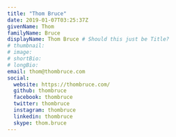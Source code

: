 ```yaml
---
title: "Thom Bruce"
date: 2019-01-07T03:25:37Z
givenName: Thom
familyName: Bruce
displayName: Thom Bruce # Should this just be Title?
# thumbnail:
# image:
# shortBio:
# longBio:
email: thom@thombruce.com
social:
  website: https://thombruce.com/
  github: thombruce
  facebook: thombruce
  twitter: thombruce
  instagram: thombruce
  linkedin: thombruce
  skype: thom.bruce
---
```

